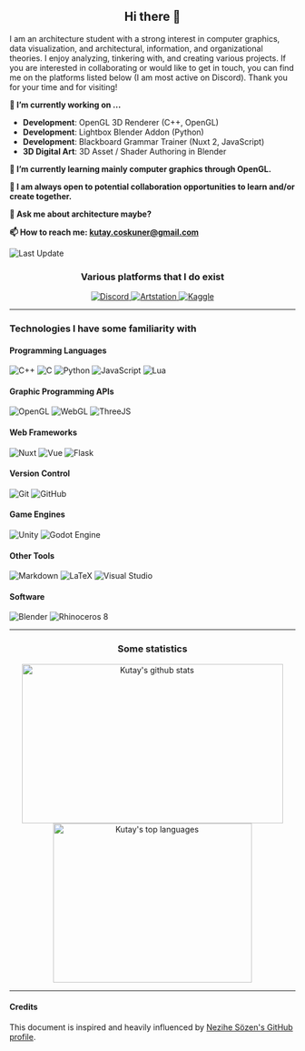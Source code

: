 <h2 align="center"> Hi there 👋 </h2>

I am an architecture student with a strong interest in computer graphics, data visualization, and architectural, information, and organizational theories. I enjoy analyzing, tinkering with, and creating various projects. If you are interested in collaborating or would like to get in touch, you can find me on the platforms listed below (I am most active on Discord). Thank you for your time and for visiting!

**🔭 I’m currently working on ...**

-   **Development**: OpenGL 3D Renderer (C++, OpenGL)
-   **Development**: Lightbox Blender Addon (Python)
-   **Development**: Blackboard Grammar Trainer (Nuxt 2, JavaScript)
-   **3D Digital Art**: 3D Asset / Shader Authoring in Blender

**🌱 I’m currently learning mainly computer graphics through OpenGL.**

**👯 I am always open to potential collaboration opportunities to learn and/or create together.**

**💬 Ask me about architecture maybe?**

**📫 How to reach me: kutay.coskuner@gmail.com**

<img alt="Last Update" src="https://img.shields.io/github/last-commit/kutaycoskuner/kutaycoskuner" />

<h3 align="center">Various platforms that I do exist</h3>

<p align="center"> 
	<a href="https://discordapp.com/users/186240632438784000/">
		<img alt="Discord" src="https://img.shields.io/badge/Discord-5865F2.svg?style=for-the-badge&logo=discord&logoColor=white" />
	</a>
	<a href="https://www.artstation.com/kutay_coskuner">
		<img alt="Artstation" src="https://img.shields.io/badge/Artstation-13AFF0.svg?style=for-the-badge&logo=artstation&logoColor=white" />
	</a>
	<!-- <a href="#">
		<img alt="Medium" src="https://img.shields.io/badge/medium-000000.svg?style=for-the-badge&logo=medium&logoColor=white" />
	</a> -->
	<a href="https://www.kaggle.com/orthrin">
		<img alt="Kaggle" src="https://img.shields.io/badge/kaggle-20BEFF.svg?style=for-the-badge&logo=kaggle&logoColor=white" />
	</a>
</p>

---

<h3>Technologies I have some familiarity with</h3>

<h4>Programming Languages</h4>
<p> 
  <img alt="C++" src="https://img.shields.io/badge/c++-%2300599C.svg?style=for-the-badge&logo=c%2B%2B&logoColor=white" />
  <img alt="C" src="https://img.shields.io/badge/c-%2300599C.svg?style=for-the-badge&logo=c&logoColor=white)" />
  <img alt="Python" src="https://img.shields.io/badge/python-3670A0?style=for-the-badge&logo=python&logoColor=ffdd54" />
  <img alt="JavaScript" src="https://img.shields.io/badge/Javascript-F7DF1E.svg?style=for-the-badge&logo=javascript&logoColor=black" />
  <img alt="Lua" src="https://img.shields.io/badge/lua-%232C2D72.svg?style=for-the-badge&logo=lua&logoColor=white" />
</p>

<h4>Graphic Programming APIs</h4>
<p>
  <img alt="OpenGL" src="https://img.shields.io/badge/OpenGL-%23FFFFFF.svg?style=for-the-badge&logo=opengl" />
  <img alt="WebGL" src="https://img.shields.io/badge/WebGL-990000?logo=webgl&logoColor=white&style=for-the-badge" />
  <img alt="ThreeJS" src="https://img.shields.io/badge/threejs-black?style=for-the-badge&logo=three.js&logoColor=white" />
</p>

<h4>Web Frameworks</h4>
<p>
  <img alt="Nuxt" src="https://img.shields.io/badge/nuxt-00DC82.svg?style=for-the-badge&logo=nuxtdotjs&logoColor=white" />
    <img alt="Vue" src="https://img.shields.io/badge/vue-4FC08D.svg?style=for-the-badge&logo=vuedotjs&logoColor=white" />
  <img alt="Flask" src="https://img.shields.io/badge/flask-000000.svg?style=for-the-badge&logo=flask&logoColor=white" />
</p>

<h4>Version Control</h4>
<p>
  <img alt="Git" src="https://img.shields.io/badge/git-%23F05033.svg?style=for-the-badge&logo=git&logoColor=white" />
  <img alt="GitHub" src="https://img.shields.io/badge/github-%23121011.svg?style=for-the-badge&logo=github&logoColor=white" />
</p>

<h4>Game Engines</h4>
<p>
  <img alt="Unity" src="https://img.shields.io/badge/unity-%23000000.svg?&style=for-the-badge&logo=unity&logoColor=white" />
  <img alt="Godot Engine" src="https://img.shields.io/badge/godot%20engine-%23478CBF.svg?&style=for-the-badge&logo=godot%20engine&logoColor=white" />
</p>

<h4>Other Tools</h4>
<p>
  <img alt="Markdown" src="https://img.shields.io/badge/markdown-%23000000.svg?&style=for-the-badge&logo=markdown&logoColor=white" />
  <img alt="LaTeX" src="https://img.shields.io/badge/latex-%23008080.svg?style=for-the-badge&logo=latex&logoColor=white" />
  <img alt="Visual Studio" src="https://img.shields.io/badge/Visual%20Studio-5C2D91.svg?style=for-the-badge&logo=visual-studio&logoColor=white" />
</p>

<h4>Software</h4>
<p>
  <img alt="Blender" src="https://img.shields.io/badge/blender-E87D0D.svg?style=for-the-badge&logo=blender&logoColor=white" />
  <img alt="Rhinoceros 8" src="https://img.shields.io/badge/Rhinoceros-801010.svg?style=for-the-badge&logo=rhinoceros&logoColor=white" />
</p>

---

<h3 align="center"> Some statistics </h3>
<p align="center">
  <img width="460" height="280" alt="Kutay's github stats" src="https://github-readme-stats.vercel.app/api?username=kutaycoskuner&theme=transparent&show_icons=true" />
	<img width="350" height="280" alt="Kutay's top languages" src="https://github-readme-stats.vercel.app/api/top-langs/?username=kutaycoskuner&layout=compact&theme=transparent" alt="Top Languages" />
</p>

---

<h4>Credits</h4>

This document is inspired and heavily influenced by <a href="https://github.com/NeziheSozen">Nezihe Sözen's GitHub profile</a>.

<!--
**kutaycoskuner/kutaycoskuner** is a ✨ _special_ ✨ repository because its `README.md` (this file) appears on your GitHub profile.

Here are some ideas to get you started:

- 🔭 I’m currently working on ...
- 🌱 I’m currently learning ...
- 👯 I’m looking to collaborate on ...
- 🤔 I’m looking for help with ...
- 💬 Ask me about ...
- 📫 How to reach me: ...
- 😄 Pronouns: ...
- ⚡ Fun fact: ...
-->
